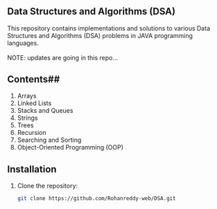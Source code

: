 # <h2>Data Structures and Algorithms (DSA)</h2>

This repository contains implementations and solutions to various Data Structures and Algorithms (DSA) problems in JAVA programming languages.
<br><br>
NOTE: updates are going in this repo...

## Contents##

1. Arrays
2. Linked Lists
3. Stacks and Queues
4. Strings
5. Trees
6. Recursion
7. Searching and Sorting
8. Object-Oriented Programming (OOP)

## Installation

1. Clone the repository:
   ```bash
   git clone https://github.com/Rohanreddy-web/DSA.git
